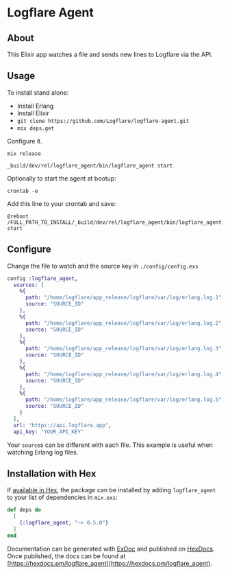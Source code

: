 # Logflare Agent

## About

This Elixir app watches a file and sends new lines to Logflare via the API.

## Usage

To install stand alone:

  * Install Erlang
  * Install Elixir
  * `git clone https://github.com/Logflare/logflare-agent.git`
  * `mix deps.get`

Configure it.

`mix release`

`_build/dev/rel/logflare_agent/bin/logflare_agent start`

Optionally to start the agent at bootup:

`crontab -e`

Add this line to your crontab and save:

`@reboot /FULL_PATH_TO_INSTALL/_build/dev/rel/logflare_agent/bin/logflare_agent start`

## Configure

Change the file to watch and the source key in `./config/config.exs`

```elixir
config :logflare_agent,
  sources: [
    %{
      path: "/home/logflare/app_release/logflare/var/log/erlang.log.1",
      source: "SOURCE_ID"
    },
    %{
      path: "/home/logflare/app_release/logflare/var/log/erlang.log.2",
      source: "SOURCE_ID"
    },
    %{
      path: "/home/logflare/app_release/logflare/var/log/erlang.log.3",
      source: "SOURCE_ID"
    },
    %{
      path: "/home/logflare/app_release/logflare/var/log/erlang.log.4",
      source: "SOURCE_ID"
    },
    %{
      path: "/home/logflare/app_release/logflare/var/log/erlang.log.5",
      source: "SOURCE_ID"
    }
  ],
  url: "https://api.logflare.app",
  api_key: "YOUR_API_KEY"
```

Your `source`s can be different with each file. This example is useful when watching Erlang log files.

## Installation with Hex

If [available in Hex](https://hex.pm/docs/publish), the package can be installed
by adding `logflare_agent` to your list of dependencies in `mix.exs`:

```elixir
def deps do
  [
    {:logflare_agent, "~> 0.5.0"}
  ]
end
```

Documentation can be generated with [ExDoc](https://github.com/elixir-lang/ex_doc)
and published on [HexDocs](https://hexdocs.pm). Once published, the docs can
be found at [https://hexdocs.pm/logflare_agent](https://hexdocs.pm/logflare_agent).
